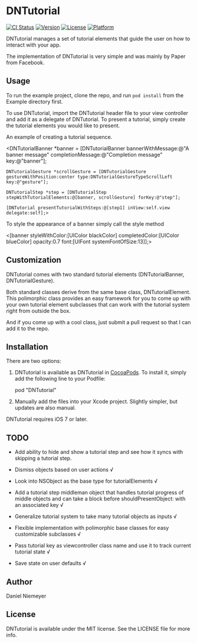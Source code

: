 # DNTutorial

[![CI Status](http://img.shields.io/travis/danielniemeyer/DNTutorial.svg?style=flat)](https://travis-ci.org/danielniemeyer/DNTutorial)
[![Version](https://img.shields.io/cocoapods/v/DNTutorial.svg?style=flat)](http://cocoadocs.org/docsets/DNTutorial)
[![License](https://img.shields.io/cocoapods/l/DNTutorial.svg?style=flat)](http://cocoadocs.org/docsets/DNTutorial)
[![Platform](https://img.shields.io/cocoapods/p/DNTutorial.svg?style=flat)](http://cocoadocs.org/docsets/DNTutorial)

DNTutorial manages a set of tutorial elements that guide the user on how to interact with your app.

The implementation of DNTutorial is very simple and was mainly by Paper from Facebook.


## Usage

To run the example project, clone the repo, and run `pod install` from the Example directory first.

To use DNTutorial, import the DNTutorial header file to your view controller and add it as a delegate of DNTutorial.
To present a tutorial, simply create the tutorial elements you would like to present.

An example of creating a tutorial sequence.

<DNTutorialBanner *banner = [DNTutorialBanner bannerWithMessage:@"A banner message" completionMessage:@"Completion message" key:@"banner"];
    
    DNTutorialGesture *scrollGesture = [DNTutorialGesture gestureWithPosition:center type:DNTutorialGestureTypeScrollLeft key:@"gesture"];

    DNTutorialStep *step = [DNTutorialStep stepWithTutorialElements:@[banner, scrollGesture] forKey:@"step"];
    
    [DNTutorial presentTutorialWithSteps:@[step1] inView:self.view delegate:self];>


To style the appearance of a banner simply call the style method

<[banner styleWithColor:[UIColor blackColor] completedColor:[UIColor blueColor] opacity:0.7 font:[UIFont systemFontOfSize:13]];>

## Customization

DNTutorial comes with two standard tutorial elements (DNTutorialBanner, DNTutorialGesture).

Both standard classes derive from the same base class, DNTutorialElement.
This polimorphic class provides an easy framework for you to come up with your own tutorial element subclasses that can
work with the tutorial system right from outside the box.

And if you come up with a cool class, just submit a pull request so that I can add it to the repo.

## Installation

There are two options:

1. DNTutorial is available as DNTutorial in [CocoaPods](http://cocoapods.org). To install
it, simply add the following line to your Podfile:

    pod "DNTutorial"

2. Manually add the files into your Xcode project. Slightly simpler, but updates are also manual.

DNTutorial requires iOS 7 or later.

## TODO

- Add ability to hide and show a tutorial step and see how it syncs with skipping a tutorial step.

- Dismiss objects based on user actions √
- Look into NSObject as the base type for tutorialElements √
- Add a tutorial step middleman object that handles tutorial progress of middle objects and can take a block before shouldPresentObject: with an associated key √

- Generalize tutorial system to take many tutorial objects as inputs √
- Flexible implementation with polimorphic base classes for easy customizable subclasses √
- Pass tutorial key as viewcontroller class name and use it to track current tutorial state √
- Save state on user defaults √

## Author

Daniel Niemeyer

## License

DNTutorial is available under the MIT license. See the LICENSE file for more info.